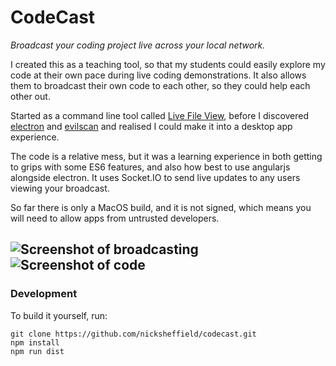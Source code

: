 # CodeCast

*Broadcast your coding project live across your local network.*

I created this as a teaching tool, so that my students could easily explore my code at their own pace during live coding demonstrations. It also allows them to broadcast their own code to each other, so they could help each other out. 

Started as a command line tool called [Live File View](https://github.com/nicksheffield/live-file-view), before I discovered [electron](http://electron.atom.io/) and [evilscan](https://github.com/eviltik/evilscan) and realised I could make it into a desktop app experience.

The code is a relative mess, but it was a learning experience in both getting to grips with some ES6 features, and also how best to use angularjs alongside electron. It uses Socket.IO to send live updates to any users viewing your broadcast.

So far there is only a MacOS build, and it is not signed, which means you will need to allow apps from untrusted developers.

![Screenshot of broadcasting](https://nicksheffield.github.io/codecast/assets/img/screenshot-1.png)
![Screenshot of code](https://nicksheffield.github.io/codecast/assets/img/screenshot-5.png)
---

### Development

To build it yourself, run:

```
git clone https://github.com/nicksheffield/codecast.git
npm install
npm run dist
```